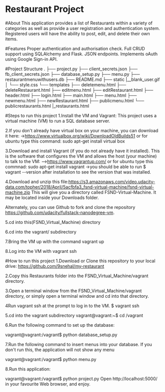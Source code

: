 # Restaurant Project


#About
This application provides a list of Restaurants within a variety of categories as well as provide a user registration and authentication system. Registered users will have the ability to post, edit, and delete their own items.

#Features
Proper authentication and authorisation check.
Full CRUD support using SQLAlchemy and Flask.
JSON endpoints.
Implements oAuth using Google Sign-in API.

#Project Structure
.
├── project.py
├── client_secrets.json
├── fb_client_secrets.json
├── database_setup.py
├── menu.py
├── restaurantmenuwithusers.db
├── README.md
├── static
    |__blank_user.gif
│   └── style.css
└── templates
    ├── deletemenu.html
    ├── deleteRestaurant.html
    ├── editmenu.html
    ├── editRestaurant.html
    ├── header.html
    ├── login.html
    ├── main.html
    ├── menu.html
    ├── newmenu.html
    ├── newRestaurant.html
    ├── publicmenu.html
    └── publicrestaurants.html
    |_restaurants.html

#Steps to run this project
1.Install the VM and Vagrant:
This project uses a virtual machine (VM) to run a SQL database server.

2.If you don't already have virtual box on your machine, you can download it here:
->https://www.virtualbox.org/wiki/DownloadOldBuilds51 
or for ubuntu type this command: sudo apt-get install virtual box

3.Download and install Vagrant (if you do not already have it installed). This is the software that configures the VM and allows the host (your machine) to talk to the VM:
-->https://www.vagrantup.com/
or for ubuntu type this commnad: sudo apt-get install vagrant
->you should be able to run $ vagrant --version after installation to see the version that was installed.

4.Download and unzip this file:https://s3.amazonaws.com/video.udacity-data.com/topher/2018/April/5acfbfa3_fsnd-virtual-machine/fsnd-virtual-machine.zip  This will give you a directory called FSND-Virtual-Machine. It may be located inside your Downloads folder.

Alternately, you can use Github to fork and clone the repository https://github.com/udacity/fullstack-nanodegree-vm.

5.cd into this(FSND_Virtual_Machine) directory

6.cd into the vagrant/ subdirectory

7.Bring the VM up with the command vagrant up

8.Log into the VM with vagrant ssh

#How to run this project 
1.Download or Clone this repository to your local drive: https://github.com/9snehal/my-restaurant

2.Copy this Restaurants folder into the FSND_Virtual_Machine/vagrant directory.

3.Open a terminal window from the FSND_Virtual_Machine/vagrant directory, or simply open a terminal window and cd into that directory.

4Run vagrant ssh at the prompt to log in to the VM.
$ vagrant ssh

5.cd into the vagrant subdirectory
vagrant@vagrant:~$ cd /vagrant

6.Run the following command to set up the database:

vagrant@vagrant:/vagrant$ python database_setup.py

7.Run the following command to insert menus into your database. If you don't run this, the application will not show any menu

vagrant@vagrant:/vagrant$ python menu.py

8.Run this application:

vagrant@vagrant:/vagrant$ python project.py
Open http://localhost:5000/ in your favourite Web browser, and enjoy.



